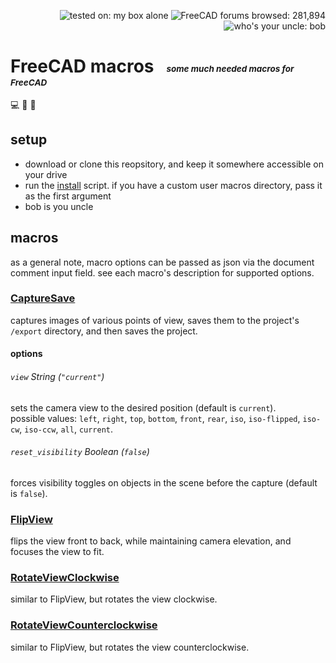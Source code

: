 <p align="right">
  <img src="https://img.shields.io/badge/tested%20on-my%20box%20alone-lightseagreen"
       alt="tested on: my box alone" />
  <img src="https://img.shields.io/badge/FreeCAD%20forums%20browsed-281,894-2057a9"
       alt="FreeCAD forums browsed: 281,894" />
  <img src="https://img.shields.io/badge/who's%20your%20uncle-bob-lightskyblue"
       alt="who's your uncle: bob" />
</p>

# FreeCAD macros &nbsp; <sub><sub><sup><sup>_some much needed macros for FreeCAD_</sup></sup></sub></sub>

💻 📐 🤖


## setup
                      
- download or clone this reopsitory, and keep it somewhere accessible on your drive
- run the [install][1] script. if you have a custom user macros directory, pass it as the first argument
- bob is you uncle


## macros

as a general note, macro options can be passed as json via the document comment input field. see each macro's description for supported options.             

### [CaptureSave][2]

captures images of various points of view, saves them to the project's `/export` directory, and then saves the project.  

#### options

###### `view` *String* (`"current"`) 

sets the camera view to the desired position (default is `current`).  
possible values: `left`, `right`, `top`, `bottom`, `front`, `rear`, `iso`, `iso-flipped`, `iso-cw`, `iso-ccw`, `all`, `current`.

###### `reset_visibility` *Boolean* (`false`) 

forces visibility toggles on objects in the scene before the capture (default is `false`). 

### [FlipView][3]

flips the view front to back, while maintaining camera elevation, and focuses the view to fit.

### [RotateViewClockwise][4]

similar to FlipView, but rotates the view clockwise.

### [RotateViewCounterclockwise][5]

similar to FlipView, but rotates the view counterclockwise.





[1]: /bin/install.sh
[2]: /macros/CaptureSave.py
[3]: /macros/FlipView.py
[4]: /macros/RotateViewClockwise.py
[5]: /macros/RotateViewCounterclockwise.py

